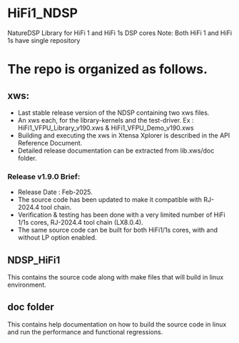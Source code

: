 # HiFi1_NDSP
NatureDSP Library for HiFi 1 and HiFi 1s DSP cores
Note: Both HiFi 1 and HiFi 1s have single repository

# The repo is organized as follows.

## xws:
  * Last stable release version of the NDSP containing two xws files.
  * An xws each, for the library-kernels and the test-driver.
    Ex : HiFi1_VFPU_Library_v190.xws & HiFi1_VFPU_Demo_v190.xws
  * Building and executing the xws in Xtensa Xplorer is described in the API Reference Document. 
  * Detailed release documentation can be extracted from lib.xws/doc folder.

### Release v1.9.0 Brief: 
  * Release Date : Feb-2025.  
  * The source code has been updated to make it compatible with RJ-2024.4 tool chain.
  * Verification & testing has been done with a very limited number of HiFi 1/1s cores,  RJ-2024.4 tool chain (LX8.0.4).
  * The same source code can be built for both HiFi1/1s cores, with and without LP option enabled.

## NDSP_HiFi1
This contains the source code along with make files that will build in linux environment.  

## doc folder
This contains help documentation on how to build the source code in linux and run the performance and functional regressions. 
